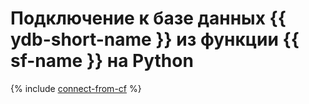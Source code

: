 # Подключение к базе данных {{ ydb-short-name }} из функции {{ sf-name }} на Python

{% include [connect-from-cf](../../_tutorials/connect-from-cf.md) %}